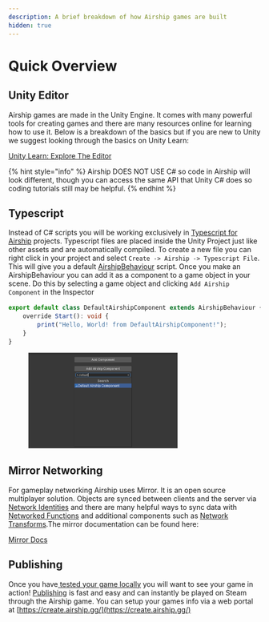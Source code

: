 ```yaml
---
description: A brief breakdown of how Airship games are built
hidden: true
---
```


# Quick Overview

## Unity Editor

Airship games are made in the Unity Engine. It comes with many powerful tools for creating games and there are many resources online for learning how to use it. Below is a breakdown of the basics but if you are new to Unity we suggest looking through the basics on Unity Learn:

[Unity Learn: Explore The Editor](https://learn.unity.com/pathway/unity-essentials/unit/editor-essentials/tutorial/explore-the-editor-interface-1-1)

{% hint style="info" %}
Airship DOES NOT USE C# so code in Airship will look different, though you can access the same API that Unity C# does so coding tutorials still may be helpful.&#x20;
{% endhint %}

## Typescript

Instead of C# scripts you will be working exclusively in [Typescript for Airship](../typescript/typescript-overview.md) projects. Typescript files are placed inside the Unity Project just like other assets and are automatically compiled. To create a new file you can right click in your project and select `Create -> Airship -> Typescript File`. This will give you a default [AirshipBehaviour](../typescript/airshipbehaviour/) script. Once you make an AirshipBehaviour you can add it as a component to a game object in your scene. Do this by selecting a game object and clicking `Add Airship Component` in the Inspector

```typescript
export default class DefaultAirshipComponent extends AirshipBehaviour {
	override Start(): void {
		print("Hello, World! from DefaultAirshipComponent!");
	}
}

```

<figure><img src="../.gitbook/assets/Screenshot 2025-02-04 170846.png" alt="" width="298"><figcaption></figcaption></figure>

## Mirror Networking

For gameplay networking Airship uses Mirror. It is an open source multiplayer solution. Objects are synced between clients and the server via [Network Identities](../networking/network-identity.md) and there are many helpful ways to sync data with [Networked Functions](../networking/network-functions.md) and additional components such as [Network Transforms](../networking/network-transform.md).The mirror documentation can be found here:

[Mirror Docs](https://mirror-networking.gitbook.io/docs)



## Publishing

Once you have[ tested your game locally](../networking/local-server-mode.md) you will want to see your game in action! [Publishing](../publishing/publish-game.md) is fast and easy and can instantly be played on Steam through the Airship game. You can setup your games info via a web portal at [https://create.airship.gg/](https://create.airship.gg/)

